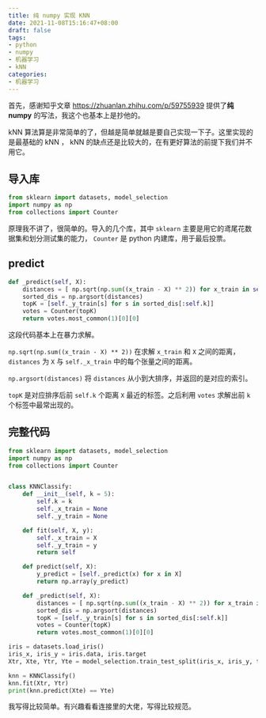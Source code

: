 ```yaml
---
title: 纯 numpy 实现 KNN
date: 2021-11-08T15:16:47+08:00
draft: false
tags:
- python
- numpy
- 机器学习
- kNN
categories:
- 机器学习
---
```


首先，感谢知乎文章 https://zhuanlan.zhihu.com/p/59755939 提供了**纯 numpy** 的写法，我这个也基本上是抄他的。

kNN 算法算是非常简单的了，但越是简单就越是要自己实现一下子。这里实现的是最基础的 kNN ， kNN 的缺点还是比较大的，在有更好算法的前提下我们并不用它。

## 导入库

``` python
from sklearn import datasets, model_selection
import numpy as np
from collections import Counter
```

原理我不讲了，很简单的。导入的几个库，其中 `sklearn` 主要是用它的鸢尾花数据集和划分测试集的能力， `Counter` 是 python 内建库，用于最后投票。

## predict

``` python
def _predict(self, X):
    distances = [ np.sqrt(np.sum((x_train - X) ** 2)) for x_train in self._x_train]
    sorted_dis = np.argsort(distances)
    topK = [self._y_train[s] for s in sorted_dis[:self.k]]
    votes = Counter(topK)
    return votes.most_common(1)[0][0]
```

这段代码基本上在暴力求解。

`np.sqrt(np.sum((x_train - X) ** 2))` 在求解 `x_train` 和 `X` 之间的距离， `distances` 为 `X` 与 `self._x_train` 中的每个张量之间的距离。

`np.argsort(distances)` 将 `distances` 从小到大排序，并返回的是对应的索引。

`topK` 是对应排序后前 `self.k` 个距离 `X` 最近的标签。之后利用 `votes` 求解出前 `k` 个标签中最常出现的。

## 完整代码

``` python
from sklearn import datasets, model_selection
import numpy as np
from collections import Counter


class KNNClassify:
    def __init__(self, k = 5):
        self.k = k
        self._x_train = None
        self._y_train = None

    def fit(self, X, y):
        self._x_train = X
        self._y_train = y
        return self

    def predict(self, X):
        y_predict = [self._predict(x) for x in X]
        return np.array(y_predict)

    def _predict(self, X):
        distances = [ np.sqrt(np.sum((x_train - X) ** 2)) for x_train in self._x_train]
        sorted_dis = np.argsort(distances)
        topK = [self._y_train[s] for s in sorted_dis[:self.k]]
        votes = Counter(topK)
        return votes.most_common(1)[0][0]

iris = datasets.load_iris()
iris_x, iris_y = iris.data, iris.target
Xtr, Xte, Ytr, Yte = model_selection.train_test_split(iris_x, iris_y, test_size=0.3, random_state=42)

knn = KNNClassify()
knn.fit(Xtr, Ytr)
print(knn.predict(Xte) == Yte)
```

我写得比较简单。有兴趣看看连接里的大佬，写得比较规范。
